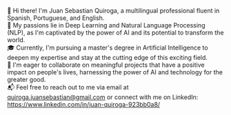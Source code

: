<p>
  👋 Hi there! I'm Juan Sebastian Quiroga, a multilingual professional fluent in Spanish, Portuguese, and English.<br>
  🔎 My passions lie in Deep Learning and Natural Language Processing (NLP), as I'm captivated by the power of AI and its potential to transform the world.<br>
  🎓 Currently, I'm pursuing a master's degree in Artificial Intelligence to deepen my expertise and stay at the cutting edge of this exciting field.<br>
  🤝 I'm eager to collaborate on meaningful projects that have a positive impact on people's lives, harnessing the power of AI and technology for the greater good.<br>
  📬 Feel free to reach out to me via email at <a href="mailto:quiroga.juansebastian@gmail.com">quiroga.juansebastian@gmail.com</a> or connect with me on LinkedIn: <a href="https://www.linkedin.com/in/juan-quiroga-923bb0a8/" target="_blank">https://www.linkedin.com/in/juan-quiroga-923bb0a8/</a>
</p>
